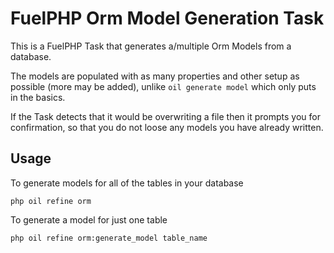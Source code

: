 FuelPHP Orm Model Generation Task
=================================

This is a FuelPHP Task that generates a/multiple Orm Models from a database.

The models are populated with as many properties and other setup as possible (more may be added), unlike `oil generate model` which only puts in the basics.


If the Task detects that it would be overwriting a file then it prompts you for confirmation, so that you do not loose any models you have already written.

Usage
-----
To generate models for all of the tables in your database

	php oil refine orm 


To generate a model for just one table

	php oil refine orm:generate_model table_name
